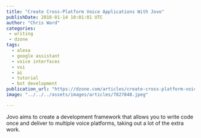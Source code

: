 ```yaml
---
title: "Create Cross-Platform Voice Applications With Jovo"
publishDate: 2018-01-14 10:01:01 UTC
author: "Chris Ward"
categories:
 - writing
 - dzone
tags:
  - alexa
  - google assistant
  - voice interfaces
  - vui
  - ai
  - tutorial
  - bot development
publication_url: "https://dzone.com/articles/create-cross-platform-voice-applications-with-jovo"
image: "../../../assets/images/articles/7827848.jpeg"

---
```

Jovo aims to create a development framework that allows you to write code once and deliver to multiple voice platforms, taking out a lot of the extra work.


